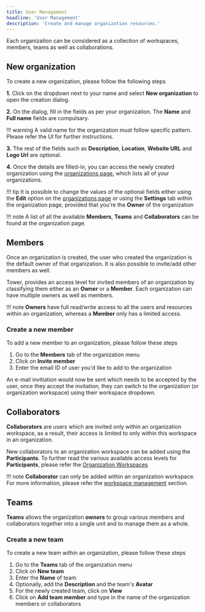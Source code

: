 ```yaml
---
title: User Management 
headline: 'User Management'
description: 'Create and manage organization resources.'
---
```


Each organization can be considered as a collection of workspaces, members, teams as well as collaborations. 

## New organization

To create a new organization, please follow the following steps

**1.** Click on the dropdown next to your name and select **New organization** to open the creation dialog.

**2.** On the dialog, fill in the fields as per your organization. The **Name** and **Full name** fields are compulsary.

!!! warning
    A valid name for the organization must follow specific pattern. Please refer the UI for further instructions.

**3.** The rest of the fields such as **Description**, **Location**, **Website URL** and **Logo Url** are optional.

**4.** Once the details are filled-in, you can access the newly created organization using the [organizations page](https://tower.nf/orgs), which lists all of your organizations.

!!! tip
    It is possible to change the values of the optional fields either using the **Edit** option on the [organizations page](https://tower.nf/orgs) or using the **Settings** tab within the organization page, provided that you're the **Owner** of the organization 

!!! note
    A list of all the available **Members**, **Teams** and **Collaborators** can be found at the organization page.


## Members

Once an organization is created, the user who created the organization is the default owner of that organization. It is also possible to invite/add other members as well.

Tower, provides an access level for invited members of an organization by classifying them either as an **Owner** or a **Member**. Each organization can have multiple owners as well as members.

!!! note
    **Owners** have full read/write access to all the users and resources within an organization, whereas a **Member** only has a limited access.

### Create a new member

To add a new member to an organization, please follow these steps

1. Go to the **Members** tab of the organization menu
2. Click on **Invite member**
3. Enter the email ID of user you'd like to add to the organization

An e-mail invitiation would now be sent which needs to be accepted by the user, once they accept the invitation, they can switch to the organization (or organization workspace) using their workspace dropdown.

## Collaborators

**Collaborators** are users which are invited only within an organization workspace, as a result, their access is limited to only within this workspace in an organization. 

New collaborators to an organization workspace can be added using the **Participants**. To further read the various available access levels for **Participants**, please refer the [Organization Workspaces](../../orgs-and-teams/organization_workspaces)

!!! note
    **Collaborator** can only be added within an organization workspace. For more information, please refer the [workspace management](../../orgs-and-teams/workspace-management#create-a-new-workspace) section. 

## Teams

**Teams** allows the organization **owners** to group various members and collaborators together into a single unit and to manage them as a whole.

### Create a new team

To create a new team within an organization, please follow these steps

1. Go to the **Teams** tab of the organization menu
2. Click on **New team**
3. Enter the **Name** of team 
4. Optionally, add the **Description** and the team's **Avatar**
5. For the newly created team, click on **View**
6. Click on **Add team member** and type in the name of the organization members or collaborators
